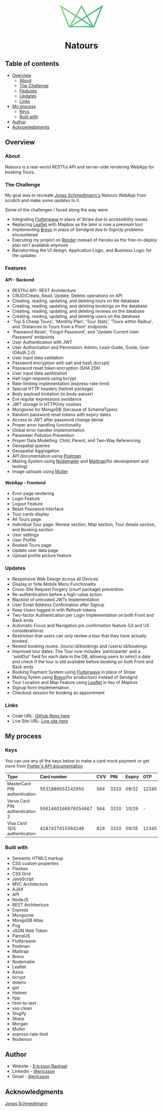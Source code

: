 <!-- PROJECT LOGO -->
<br />
<div align="center">
  <!-- <a href="https://ericsson-mapty.netlify.app/"> -->
    <img src="./public/img/logo-green-small.png" alt="Logo" height="75">
    
  </a>

# Natours

</div>

## Table of contents

- [Overview](#overview)
  - [About](#about)
  - [The Challenge](#the-challenge)
  - [Features](#features)
  - [Updates](#updates)
  - [Links](#links)
- [My process](#my-process)
  - [Keys](#keys)
  - [Built with](#built-with)
- [Author](#author)
- [Acknowledgments](#acknowledgments)

## Overview

### About

Natours is a real-world RESTful API and server-side rendering WebApp for booking Tours.

### The Challenge

My goal was to recreate [Jonas Schmedtmann's](https://github.com/jonasschmedtmann) Natours WebApp from scratch and make some updates to it.

Some of the challenges I faced along the way were:

- Integrating [Flutterwave](https://developer.flutterwave.com) in place of Stripe due to accessibility issues
- Replacing [Leaflet](https://leafletjs.com/index.html) with Mapbox as the later is now a premium tool
- Implementing [Brevo](https://developers.brevo.com) in place of Sendgrid due to SignUp problems encountered
- Executing my project on [Render](https://render.com/) instead of Heroku as the free-to-deploy plan isn't available anymore
- Bainstorming the UI design, Application Logic, and Business Logic for the updates

### Features

#### API - Backend

- RESTful API- REST Architecture
- CRUD(Create, Read, Update, Delete) operations on API
- Creating, reading, updating, and deleting tours on the database
- Creating, reading, updating, and deleting bookings on the database
- Creating, reading, updating, and deleting reviews on the database
- Creating, reading, updating, and deleting users on the database
- 'Top 5 Cheap Tours', 'Monthly Plan', 'Tour Stats', 'Tours within Radius', and 'Distances to Tours from a Point' endpoints
- 'Password Reset', 'Forgot Password', and 'Update Current User Password' endpoints
- User Authentication with JWT
- User Authorization and Permission: Admin, Lead-Guide, Guide, User (OAuth 2.0)
- User input data validation
- Password encryption with salt and hash (bcrypt)
- Password reset token encryption (SHA 256)
- User input data sanitization
- Halt login requests using bcrypt
- Rate-limiting implementation (express-rate-limit)
- Special HTTP headers (helmet package)
- Body payload limitation (in body-parser)
- Evil regular expressions avoidance
- JWT storage in HTTPOnly cookies
- Mongoose for MongoDB (because of SchemaTypes)
- Random password reset tokens with expiry dates
- Access to JWT after password change denial
- Proper error handling functionality
- Global error handler Implementation
- Parameter Pollution Prevention
- Proper Data Modelling: Child, Parent, and Two-Way Referencing
- Geospatial queries
- Geospatial Aggregation
- API documentation using [Postman](https://www.postman.com)
- Mailing System using [Nodemailer](https://www.nodemailer.com) and [Mailtrap](https://mailtrap.io)(for development and testing)
- Image uploads using [Multer](https://www.npmjs.com/package/multer)

#### WebApp - Frontend

- Error page rendering
- Login Feature
- Logout Feature
- Reset Password Interface
- Tour cards display
- All Tours page
- Individual Tour page: Review section, Map section, Tour details section, and Booking section
- User settings
- User Profile
- Booked Tours page
- Update user data page
- Upload profile picture feature

### Updates

- Responsive Web Design across all Devices
- Display or hide Mobile Menu Functionality
- Cross-Site Request Forgery (csurf package) prevention
- Re-authentication before a high-value action
- Blacklist of untrusted JWTs Implementation
- User Email Address Confirmation after Signup
- Keep Users logged in with Refresh tokens
- Two-factor Authentication per Login Implementation on both Front and Back ends
- Automatic Focus and Navigation pin confirmation feature (UI and UX considerations)
- Restriction that users can only review a tour that they have actually booked
- Nested booking routes: /tours/:id/bookings and /users/:id/bookings
- Improved tour dates: The Tour now includes 'participants' and a 'soldOut' field for each date in the DB, allowing users to select a date and check if the tour is still available before booking on both Front and Back ends
- Booking Payment System using [Flutterwave](https://developer.flutterwave.com) in place of Stripe
- Mailing Sytem using [Brevo](https://developers.brevo.com)(for production) instead of Sendgrid
- Tour Location and Map Feature using [Leaflet](https://leafletjs.com/index.html) in lieu of Mapbox
- Signup form Implementation
- Checkout session for booking an appointment

### Links

- Code URL: [Github Repo here](https://github.com/gitEricsson/Natours)
- Live Site URL: [Live site here](https://natours-6ybv.onrender.com)

## My process

### Keys

You can use any of the keys below to make a card mock payment or get more from [Flutter's API documentation](https://developer.flutterwave.com/docs/integration-guides/testing-helpers/#cards)

| Type                            | Card number         | CVV | PIN  | Expiry | OTP   |
| :------------------------------ | :------------------ | :-- | :--- | :----- | :---- |
| MasterCard PIN authentication   | 5531886652142950    | 564 | 3310 | 09/32  | 12345 |
| Verve Card PIN authentication 2 | 5061460166976054667 | 564 | 3310 | 10/29  | -     |
| Visa Card 3DS authentication    | 4187427415564246    | 828 | 3310 | 09/35  | 12345 |

### Built with

- Semantic HTML5 markup
- CSS custom properties
- Flexbox
- CSS Grid
- JavaScript
- MVC Architecture
- AJAX
- API
- NodeJS
- REST Architecture
- Express
- Mongoose
- MongoDB Atlas
- Pug
- JSON Web Token
- ParcelJS
- Flutterwave
- Postman
- Mailtrap
- Brevo
- Nodemailer
- Leaflet
- Axios
- bcrypt
- dotenv
- got
- Helmet
- hpp
- html-to-text
- xss-clean
- Slugify
- Sharp
- Morgan
- Multer
- express-rate-limit
- Nodemon

## Author

- Website - [Ericsson Raphael](https://github.com/gitEricsson)
- LinkedIn - [@ericsson](www.linkedin.com/in/ericssonraphael)
- Gmail - [@ericsson](ericssonraphael@gmail.com)

## Acknowledgments

[Jonas Schmedtmann](https://github.com/jonasschmedtmann)
